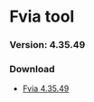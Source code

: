 # Fvia tool

### Version: 4.35.49

### Download
* [Fvia 4.35.49](https://github.com/ToolFvia/fvia/releases)